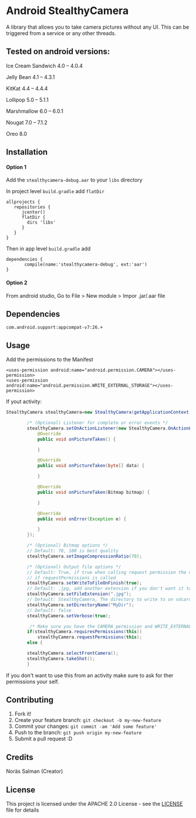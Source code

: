 # Android StealthyCamera
 A library that allows you to take camera pictures without any UI. This can be triggered from a service or any other threads. 

## Tested on android versions:
Ice Cream Sandwich 4.0 – 4.0.4	

Jelly Bean 4.1 – 4.3.1

KitKat 4.4 – 4.4.4

Lollipop 5.0 – 5.1.1

Marshmallow 6.0 – 6.0.1

Nougat 7.0 – 7.1.2

Oreo 8.0

## Installation

#### Option 1
Add the `stealthycamera-debug.aar` to your `libs` directory 

In project level `build.gradle` add `flatDir`
```
allprojects {
   repositories {
      jcenter()
      flatDir {
        dirs 'libs'
      }
   }
}
```

Then in app level `build.gradle` add

```
dependencies {
       compile(name:'stealthycamera-debug', ext:'aar')
}
```

#### Option 2
From android studio, Go to File > New module > Impor .jar/.aar file
## Dependencies
`com.android.support:appcompat-v7:26.+`
## Usage
Add the permissions to the Manifest 
```
<uses-permission android:name="android.permission.CAMERA"></uses-permission>
<uses-permission android:name="android.permission.WRITE_EXTERNAL_STORAGE"></uses-permission>
```

If yout activity:
```java
StealthyCamera stealthyCamera=new StealthyCamera(getApplicationContext());

        /* (Optional) Listener for complete or error events */
        stealthyCamera.setOnActionListener(new StealthyCamera.OnActionListener() {
            @Override
            public void onPictureTaken() {

            }

            @Override
            public void onPictureTaken(byte[] data) {

            }

            @Override
            public void onPictureTaken(Bitmap bitmap) {

            }

            @Override
            public void onError(Exception e) {

            }
        });

        /* (Optional) Bitmap options */
        // Default: 70, 100 is best quality
        stealthyCamera.setImageCompressionRatio(70);

        /* (Optional) Output file options */
        // Default: True, if true when calling request permission the user will be asked to approve write permission
        // if requestPermissions is called
        stealthyCamera.setWriteToFileOnFinish(true);
        // Default: .jpg, add another extension if you don't want it to appear in the gallery
        stealthyCamera.setFileExtension(".jpg");
        // Default: StealthyCamera, The directory to write to on sdcard
        stealthyCamera.setDirectoryName("MyDir");
        // Default: false
        stealthyCamera.setVerbose(true);

         /* Make sure you have the CAMERA permission and WRITE_EXTERNAL_STORAGE if setWriteToFileOnFinish is true */
        if(stealthyCamera.requiresPermissions(this))
            stealthyCamera.requestPermissions(this);
        else {

        stealthyCamera.selectFrontCamera();
        stealthyCamera.takeShot();
        }
```

If you don't want to use this from an activity make sure to ask for ther permissions your self.

## Contributing

1. Fork it!
2. Create your feature branch: `git checkout -b my-new-feature`
3. Commit your changes: `git commit -am 'Add some feature'`
4. Push to the branch: `git push origin my-new-feature`
5. Submit a pull request :D

## Credits

Noräs Salman (Creator)



## License

This project is licensed under the APACHE 2.0 License - see the [LICENSE](LICENSE) file for details  
